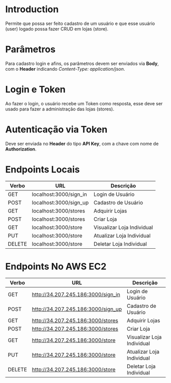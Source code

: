 
# Introduction

Permite que possa ser feito cadastro de um usuário e que esse usuário (user) logado possa fazer CRUD em lojas (store).

# Parâmetros

Para cadastro login e afins, os parâmetros devem ser enviados via **Body**, com o **Header** indicando *Content-Type: application/json*.

# Login e Token

Ao fazer o login, o usuário recebe um Token como resposta, esse deve ser usado para fazer a administração das lojas (stores).

# Autenticação via Token

Deve ser enviada no **Header** do tipo **API Key**, com a chave com nome de **Authorization**.

# Endpoints Locais

| Verbo  | URL                    | Descrição                  |
|--------|------------------------|----------------------------|
| GET    | localhost:3000/sign_in | Login de Usuário           |
| POST   | localhost:3000/sign_up | Cadastro de Usuário        |
| GET    | localhost:3000/stores  | Adquirir Lojas             |
| POST   | localhost:3000/stores  | Criar Loja                 |
| GET    | localhost:3000/store   | Visualizar Loja Individual |
| PUT    | localhost:3000/store   | Atualizar Loja Individual  |
| DELETE | localhost:3000/store   | Deletar Loja Individual    |

# Endpoints No AWS EC2

| Verbo  | URL                    | Descrição                  |
|--------|------------------------|----------------------------|
| GET    | http://34.207.245.186:3000/sign_in | Login de Usuário           |
| POST   | http://34.207.245.186:3000/sign_up | Cadastro de Usuário        |
| GET    | http://34.207.245.186:3000/stores  | Adquirir Lojas             |
| POST   | http://34.207.245.186:3000/stores  | Criar Loja                 |
| GET    | http://34.207.245.186:3000/store   | Visualizar Loja Individual |
| PUT    | http://34.207.245.186:3000/store   | Atualizar Loja Individual  |
| DELETE | http://34.207.245.186:3000/store   | Deletar Loja Individual    |